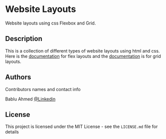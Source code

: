 # Website Layouts

Website layouts using css Flexbox and Grid.

## Description

This is a collection of different types of website layouts using html and css. Here is the [documentation](https://github.com/bablukpik/website-layouts/blob/main/flex/FLEX.md#flexbox-layouts) for flex layouts and the [documentation](https://github.com/bablukpik/website-layouts/blob/main/grid/GRID.md#grid-layouts) is for grid layouts.

## Authors

Contributors names and contact info

Bablu Ahmed
[@Linkedin](https://www.linkedin.com/in/bablukpik)


## License

This project is licensed under the MIT License - see the `LICENSE.md` file for details
